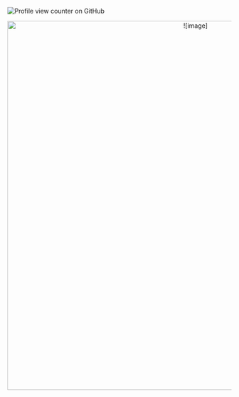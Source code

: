 ![Profile view counter on GitHub](https://komarev.com/ghpvc/?username=lemoniisyummy)
 <p align="center"> <img width="830" src="https://i.pinimg.com/736x/39/eb/9a/39eb9aede1571748e2ec46bf9c300b63.jpg"alt = ![image]>

